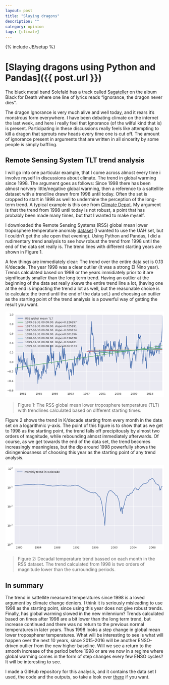 ```yaml
---
layout: post
title: "Slaying dragons"
description: ""
category: opinion
tags: [climate]
---
```

{% include JB/setup %}

# [Slaying dragons using Python and Pandas]({{ post.url }})

The black metal band Solefald has a track called [Sagateller](https://m.youtube.com/watch?v=F4Ki1xy55Vg) on the album Black for Death where one line of lyrics reads “Ignorance, the dragon never dies”.

The dragon Ignorance is very much alive and well today, and it rears it’s monstrous form everywhere. I have been debating climate on the internet the last week, and here i really feel that Ignorance (of the wilful kind that is) is present. Participating in these discussions really feels like attempting to kill a dragon that sprouts new heads every time one is cut off. The amount of ignorance present in arguments that are written in all sincerity by some people is simply baffling. 

## Remote Sensing System TLT trend analysis

I will go into one particular example, that I come across almost every time i involve myself in discussions about climate. The trend in global warming since 1998. The argument goes as follows: Since 1998 there has been almost no/very little/negative global warming, then a reference to a sattellite dataset with a trendline drawn from 1998 until today. Often the set is cropped to start in 1998 as well to undermine the perception of the long-term trend. A typical example is this one from [Climate Depot](http://www.climatedepot.com/2015/09/02/a-new-record-pause-length-satellite-data-no-global-warming-for-18-years-8-months/). My argument is that the trend from 1998 until today is not robust, a point that has probably been made many times, but that I wanted to make myself. 

I downloaded the Remote Sensing Systems (RSS) global mean lower troposphere temperature anomaly [dataset](http://data.remss.com/msu/graphics/TLT/time_series/RSS_TS_channel_TLT_Global_Land_And_Sea_v03_3.txt) (I wanted to use the UAH set, but I couldn’t get the site open that evening). Using Python and Pandas, I did a rudimentary trend analysis to see how robust the trend from 1998 until the end of the data set really is. The trend lines with different starting years are shown in Figure 1. 

A few things are immediately clear: The trend over the entire data set is 0.13 K/decade. The year 1998 was a clear outlier (it was a strong El Ñino year). Trends calculated based on 1998 or the years immidiately prior to it are significantly smaller than the long term trend. Having an outlier at the beginning of the data set really skews the entire trend line a lot, (having one at the end is impacting the trend a lot as well, but the reasonable choice is to calculate the trend until the end of the data set.) and choosing an outlier as the starting point of the trend analysis is a powerful way of getting the result you want.

![RSS trend lines](https://raw.githubusercontent.com/hansbrenna/RSS_trend_analysis/master/trendlines.png)
> Figure 1: The RSS global mean lower troposphere temperature (TLT) with trendlines calculated based on different starting times.

Figure 2 shows the trend in K/decade starting from every month in the data set on a logarithmic y-axis. The point of this figure is to show that as we get to 1998 as the starting point, the trend falls off precipitously by almost two orders of magnitude, while rebounding almost immediately afterwards. Of course, as we get towards the end of the data set, the trend becomes increasingly meaningless, but the dip around 1998 powerfully shows the disingeniousness of choosing this year as the starting point of any trend analysis. 

![RSS trend is not robust](https://raw.githubusercontent.com/hansbrenna/RSS_trend_analysis/master/trends.png)
> Figure 2: Decadal temperature trend bassed on each month in the RSS dataset. The trend calculated from 1998 is two orders of magnitude lower than the surrounding periods.

## In summary

The trend in sattellite measured temperatures since 1998 is a loved argument by climate change deniers. I think it is seriously misleading to use 1998 as the starting point, since using this year does not give robust trends. Finally, has global warming slowed in the new milennium? Trends calculated based on times after 1998 are a bit lower than the long term trend, but increase continued and there was no return to the previous normal temperatures in later years. Thus 1998 looks a step change in global mean lower tropospherer temperatures. What will be interesting to see is what will happen over the next 10 years, since 2015-2016 will be another ENSO-driven outlier from the new higher baseline. Will we see a return to the smooth increase of the period before 1998 or are we now in a regime where global warming comes in the form of step changes every few ENSO cycles? It will be interesting to see.

I made a GitHub repository for this analysis, and it contains the data set I used, the code and the outputs, so take a look over [there](https://github.com/hansbrenna/RSS_trend_analysis) if you want.
